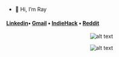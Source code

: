- 👋 Hi, I’m Ray

<h4> 
<a href="https://www.linkedin.com/in/rayarruda/">Linkedin</a>• 
<a href="rayarruda9876@gmail.com">Gmail</a> •
<a href="https://www.indiehackers.com/RayArruda">IndieHack</a> •
<a href="https://www.reddit.com/user/rayjayway">Reddit</a> 
</h4>

<div align="center">

 ![alt text](https://i.giphy.com/media/1iNIkQBAwEkUuTpikf/giphy.webp)
 
 ![alt text](https://media4.giphy.com/media/UDXM9DS5SBXCr2gsUi/giphy.gif?cid=790b7611806a38e0fd9544e625ff7d7b295f425869ee9a9f&rid=giphy.gif&ct=g)

  <br>


<!---
Rayjay-8/Rayjay-8 is a ✨ special ✨ repository because its `README.md` (this file) appears on your GitHub profile.
You can click the Preview link to take a look at your changes.
--->

